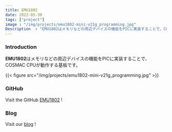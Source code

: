```yaml
---
title: EMU1802
date: 2022-05-30
tags: ["project"]
image : "/img/projects/emu1802-mini-v21g_programming.jpg"
Description  : "EMU1802はメモリなどの周辺デバイスの機能をPICに実装することで、COSMAC CPUが動作する基板です。"
---
```


### Introduction

**EMU1802**はメモリなどの周辺デバイスの機能をPICに実装することで、COSMAC CPUが動作する基板です。

{{< figure src="/img/projects/emu1802-mini-v21g_programming.jpg" >}}

### GitHub

Visit the GitHub [EMU1802](https://github.com/kanpapa/emu1802) !


### Blog

Visit our [blog](https://kanpapa.com/category/emu1802) !

